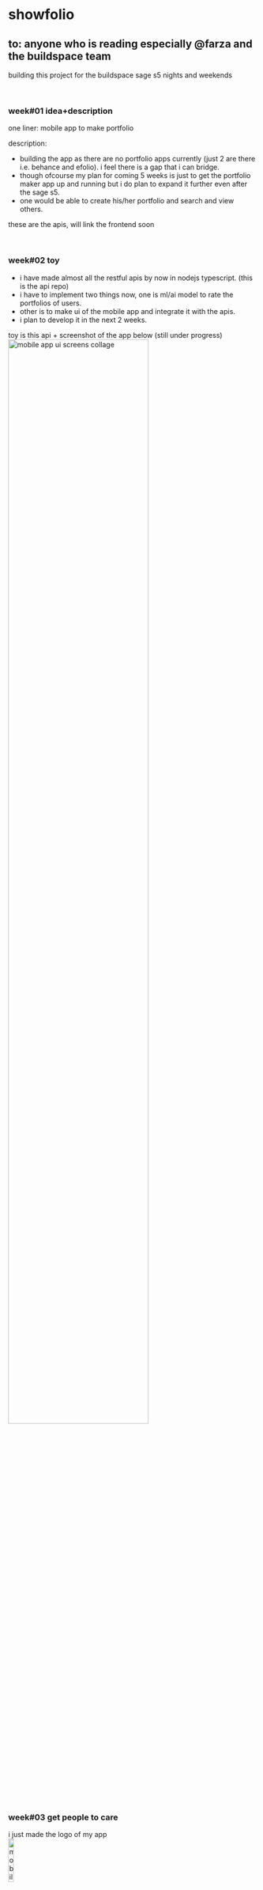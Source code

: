 # showfolio

## to: anyone who is reading especially @farza and the buildspace team
building this project for the buildspace sage s5 nights and weekends

<br>

### week#01 idea+description
one liner: mobile app to make portfolio 

description: 
- building the app as there are no portfolio apps currently (just 2 are there i.e. behance and efolio). i feel there is a gap that i can bridge. 
- though ofcourse my plan for coming 5 weeks is just to get the portfolio maker app up and running but i do plan to expand it further even after the sage s5.
- one would be able to create his/her portfolio and search and view others.

these are the apis, will link the frontend soon

<br>

### week#02 toy

- i have made almost all the restful apis by now in nodejs typescript. (this is the api repo)
- i have to implement two things now, one is ml/ai model to rate the portfolios of users.
- other is to make ui of the mobile app and integrate it with the apis. 
- i plan to develop it in the next 2 weeks. 

toy is this api + screenshot of the app below (still under progress)
<img src="https://i.imgur.com/67ioRgZ.png" alt="mobile app ui screens collage" height="75%" width="75%" >

<br>

### week#03 get people to care

i just made the logo of my app
<br>
<img src="https://i.imgur.com/tMj4ZeX.jpeg" alt="mobile app logo" height="15%" width="15%" />
<br>

first preview of the showfolio app: [Link to first preview screenshots](https://www.linkedin.com/feed/update/urn:li:activity:7216068132552003585/)
<br>

if anyone wants to play with the first preview aka Showfolio app: [Link to showfolio app (first preview) apk file](https://drive.google.com/file/d/1IOX93k_xEZxf2_HdbFkA3ZmO1D9s1S1o/view?usp=drive_link)
<br>

###### ~ ali azlan aziz - erevald
